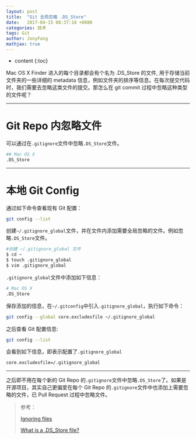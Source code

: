 ```yaml
---
layout: post
title:  "Git 全局忽略 .DS_Store"
date:   2017-04-15 08:37:18 +0800
categories: 技术
tags: Git
author: JonyFang
mathjax: true
---
```


* content
{:toc}

Mac OS X Finder 进入的每个目录都会有个名为 .DS_Store 的文件, 用于存储当前文件夹的一些详细的 metadata 信息，例如文件夹的排序等信息。在每次提交代码时，我们需要去忽略这类文件的提交。那怎么在 git commit 过程中忽略这种类型的文件呢？





----

# Git Repo 内忽略文件
可以通过在` .gitignore `文件中忽略` .DS_Store `文件。

```bash
## Mac OS X
.DS_Store
```

----

# 本地 Git Config
通过如下命令查看现有 Git 配置：
```bash
git config --list
```

创建` ~/.gitignore_global `文件，并在文件内添加需要全局忽略的文件。例如忽略` .DS_Store `文件。

```bash
#创建 ~/.gitignore_global 文件
$ cd ~
$ touch .gitignore_global
$ vim .gitignore_global
```

` .gitignore_global `文件中添加如下信息：

```bash
# Mac OS X
.DS_Store
```

保存添加的信息，在` ~/.gitconfig `中引入` .gitignore_global `，执行如下命令：

```bash
git config --global core.excludesfile ~/.gitignore_global
```

之后查看 Git 配置信息:

```bash
git config --list
```

会看到如下信息，即表示配置了` .gitignore_global `

```bash
core.excludesfile=/.gitignore_global
```

----

之后即不用在每个新的 Git Repo 的` .gitignore `文件中忽略` .DS_Store `了。如果是开源项目，其实自己更偏爱在每个 Git Repo 的` .gitignore `文件中也添加上需要忽略的文件，已 Pull Request 过程中忽略文件。

> 参考：
> 
> [Ignoring files](https://help.github.com/articles/ignoring-files/)
> 
> [What is a .DS_Store file?](http://osxdaily.com/2009/12/31/what-is-a-ds_store-file/)






